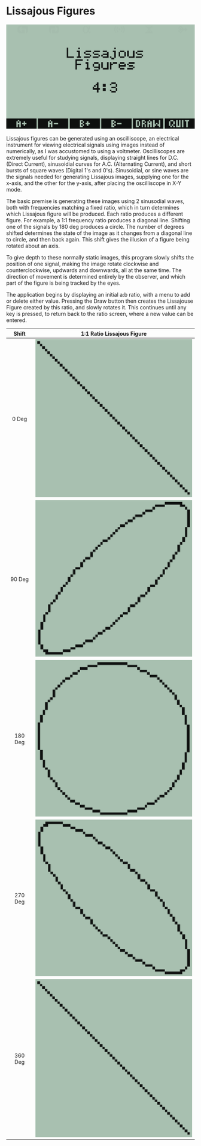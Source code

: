 # Lissajous Figures

![Screenshot of Lissajous Figures](https://github.com/yeri63-hp48g/Lissajous-Figures/blob/main/Lissajous.png)

Lissajous figures can be generated using an oscilliscope, an electrical instrument for viewing electrical signals using images instead of numerically, as I was accustomed to using a voltmeter. Oscilliscopes are extremely useful for studying signals, displaying straight lines for D.C. (Direct Current), sinusoidial curves for A.C. (Alternating Current), and short bursts of square waves (Digital 1's and 0's). Sinusoidial, or sine waves are the signals needed for generating Lissajous images, supplying one for the x-axis, and the other for the y-axis, after placing the oscilliscope in X-Y mode.

The basic premise is generating these images using 2 sinusodial waves, both with frequencies matching a fixed ratio, which in turn determines which Lissajous figure will be produced. Each ratio produces a different figure. For example, a 1:1 frequency ratio produces a diagonal line. Shifting one of the signals by 180 deg produces a circle. The number of degrees shifted determines the state of the image as it changes from a diagonal line to circle, and then back again. This shift gives the illusion of a figure being rotated about an axis.

To give depth to these normally static images, this program slowly shifts the position of one signal, making the image rotate clockwise and counterclockwise, updwards and downwards, all at the same time. The direction of movement is determined entirely by the observer, and which part of the figure is being tracked by the eyes.

The application begins by displaying an initial a:b ratio, with a menu to add or delete either value. Pressing the Draw button then creates the Lissajouse Figure created by this ratio, and slowly rotates it. This continues until any key is pressed, to return back to the ratio screen, where a new value can be entered. 

| Shift   | 1:1 Ratio Lissajous Figure | 
| :-:     | :-:     |
| 0 Deg   | ![0deg](https://github.com/yeri63-hp48g/Lissajous-Figures/blob/main/ratio1-1_fig1.png)   | 
| 90 Deg  | ![90deg](https://github.com/yeri63-hp48g/Lissajous-Figures/blob/main/ratio1-1_fig2.png)   |
| 180 Deg | ![180deg](https://github.com/yeri63-hp48g/Lissajous-Figures/blob/main/ratio1-1_fig3.png)   |
| 270 Deg | ![270deg](https://github.com/yeri63-hp48g/Lissajous-Figures/blob/main/ratio1-1_fig4.png)   |
| 360 Deg | ![360deg](https://github.com/yeri63-hp48g/Lissajous-Figures/blob/main/ratio1-1_fig5.png) |

